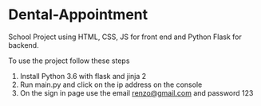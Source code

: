 # Dental-Appointment
School Project using HTML, CSS, JS for front end and Python Flask for backend.

To use the project follow these steps
1) Install Python 3.6 with flask and jinja 2
2) Run main.py and click on the ip address on the console
3) On the sign in page use the email renzo@gmail.com and password 123
